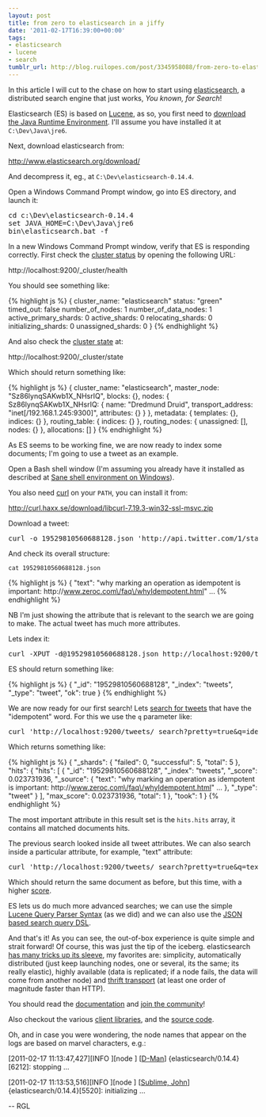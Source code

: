 ```yaml
---
layout: post
title: from zero to elasticsearch in a jiffy
date: '2011-02-17T16:39:00+00:00'
tags:
- elasticsearch
- lucene
- search
tumblr_url: http://blog.ruilopes.com/post/3345958088/from-zero-to-elasticsearch-in-a-jiffy
---
```

In this article I will cut to the chase on how to start using [elasticsearch](http://www.elasticsearch.org/), a distributed search engine that just works, _You known, for Search_!

<!--MORE-->

Elasticsearch (ES) is based on [Lucene](http://lucene.apache.org/), as so, you first need to [download the Java Runtime Environment](http://www.oracle.com/technetwork/java/javase/downloads/index.html). I'll assume you have installed it at `C:\Dev\Java\jre6`.

Next, download elasticsearch from:

  http://www.elasticsearch.org/download/

And decompress it, eg., at `C:\Dev\elasticsearch-0.14.4`.

Open a Windows Command Prompt window, go into ES directory, and launch it:

<pre>
cd c:\Dev\elasticsearch-0.14.4
set JAVA_HOME=C:\Dev\Java\jre6
bin\elasticsearch.bat -f
</pre>

In a new Windows Command Prompt window, verify that ES is responding correctly. First check the [cluster status](http://www.elasticsearch.org/guide/reference/api/admin-cluster-health.html) by opening the following URL:

  http://localhost:9200/_cluster/health

You should see something like:

{% highlight js %}
{
  cluster_name: "elasticsearch"
  status: "green"
  timed_out: false
  number_of_nodes: 1
  number_of_data_nodes: 1
  active_primary_shards: 0
  active_shards: 0
  relocating_shards: 0
  initializing_shards: 0
  unassigned_shards: 0
}
{% endhighlight %}

And also check the [cluster state](http://www.elasticsearch.org/guide/reference/api/admin-cluster-state.html) at:

  http://localhost:9200/_cluster/state

Which should return something like:

{% highlight js %}
{
  cluster_name: "elasticsearch",
  master_node: "Sz86lynqSAKwb1X_NHsrIQ",
  blocks: {},
  nodes: {
    Sz86lynqSAKwb1X_NHsrIQ: {
      name: "Dredmund Druid",
      transport_address: "inet[/192.168.1.245:9300]",
      attributes: {}
    }
  },
  metadata: {
    templates: {},
    indices: {}
  },
  routing_table: {
    indices: {}
  },
  routing_nodes: {
    unassigned: [],
    nodes: {}
  },
  allocations: []
}
{% endhighlight %}

As ES seems to be working fine, we are now ready to index some documents; I'm going to use a tweet as an example.

Open a Bash shell window (I'm assuming you already have it installed as described at [Sane shell environment on Windows](http://blog.ruilopes.com/post/2143557964/sane-shell-environment-on-windows)).

You also need [curl](http://curl.haxx.se/download.html) on your `PATH`, you can install it from:

  http://curl.haxx.se/download/libcurl-7.19.3-win32-ssl-msvc.zip

Download a tweet:

<pre>
curl -o 19529810560688128.json 'http://api.twitter.com/1/statuses/show/19529810560688128.json?include_entities=1'
</pre>

And check its overall structure:

    cat 19529810560688128.json

{% highlight js %}
{
  "text": "why marking an operation as idempotent is important: http:\/\/www.zeroc.com\/faq\/whyIdempotent.html"
...
{% endhighlight %}

NB I'm just showing the attribute that is relevant to the search we are going to make. The actual tweet has much more attributes.

Lets index it:

<pre>
curl -XPUT -d@19529810560688128.json http://localhost:9200/tweets/tweet/19529810560688128
</pre>

ES should return something like:

{% highlight js %}
{
  "_id": "19529810560688128",
  "_index": "tweets",
  "_type": "tweet",
  "ok": true
}
{% endhighlight %}

We are now ready for our first search! Lets [search for tweets](http://www.elasticsearch.org/guide/reference/api/search/uri-request.html) that have the "idempotent" word. For this we use the `q` parameter like:

<pre>
curl 'http://localhost:9200/tweets/_search?pretty=true&q=idempotent'
</pre>

Which returns something like:

{% highlight js %}
{
  "_shards": {
    "failed": 0,
    "successful": 5,
    "total": 5
  },
  "hits": {
    "hits": [
      {
        "_id": "19529810560688128",
        "_index": "tweets",
        "_score": 0.023731936,
        "_source": {
          "text": "why marking an operation as idempotent is important: http:\/\/www.zeroc.com\/faq\/whyIdempotent.html"
          ...
        },
        "_type": "tweet"
      }
    ],
    "max_score": 0.023731936,
    "total": 1
  },
  "took": 1
}
{% endhighlight %}

The most important attribute in this result set is the `hits.hits` array, it contains all matched documents hits.

The previous search looked inside all tweet attributes. We can also search inside a particular attribute, for example, "text" attribute:

<pre>
curl 'http://localhost:9200/tweets/_search?pretty=true&q=text:idempotent'
</pre>

Which should return the same document as before, but this time, with a higher [score](http://lucene.apache.org/java/3_0_0/scoring.html).

ES lets us do much more advanced searches; we can use the simple [Lucene Query Parser Syntax](http://lucene.apache.org/java/3_0_0/queryparsersyntax.html) (as we did) and we can also use the [JSON based search query DSL](http://www.elasticsearch.org/guide/reference/query-dsl/).

And that's it! As you can see, the out-of-box experience is quite simple and strait forward! Of course, this was just the tip of the iceberg. elasticsearch [has many tricks up its sleeve](http://www.elasticsearch.org/), my favorites are: simplicity, automatically distributed (just keep launching nodes, one or several, its the same; its really elastic), highly available (data is replicated; if a node fails, the data will come from another node) and [thrift transport](http://www.elasticsearch.org/guide/reference/modules/thrift) (at least one order of magnitude faster than HTTP).

You should read the [documentation](http://www.elasticsearch.org/guide/) and [join the community](http://www.elasticsearch.org/community/)!

Also checkout the various [client libraries](http://www.elasticsearch.org/guide/appendix/clients.html), and the [source code](https://github.com/elasticsearch/elasticsearch).

Oh, and in case you were wondering, the node names that appear on the logs are based on marvel characters, e.g.:

[2011-02-17 11:13:47,427][INFO ][node                     ] [[D-Man](http://en.wikipedia.org/wiki/Demolition_Man_(comics))] {elasticsearch/0.14.4}[6212]: stopping ...

[2011-02-17 11:13:53,516][INFO ][node                     ] [[Sublime, John](http://en.wikipedia.org/wiki/Sublime_(comics))] {elasticsearch/0.14.4}[5520]: initializing ...

-- RGL
